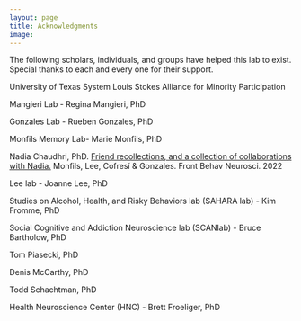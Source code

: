 ```yaml
---
layout: page
title: Acknowledgments
image: 
---
```




<p>The following scholars, individuals, and groups have helped this lab to exist. Special thanks to each and every one for their support.</p>


<a href="https://www.utep.edu/engineering/lsamp/" target="_blank" rel="noopener noreferrer" > <i class="fa fa-external-link" aria-hidden="true"></i></a>  University of Texas System Louis Stokes Alliance for Minority Participation


<a href="https://pharmacy.utexas.edu/directory/regina-mangieri" target="_blank" rel="noopener noreferrer"><i class="fa fa-external-link" aria-hidden="true"></i> </a> Mangieri Lab - Regina Mangieri, PhD 



<a href="https://pharmacy.utexas.edu/directory/rueben-gonzales" target="_blank" rel="noopener noreferrer"><i class="fa fa-external-link" aria-hidden="true"></i></a> Gonzales Lab - Rueben Gonzales, PhD 

			
<a href="https://labs.la.utexas.edu/monfils/" target="_blank" rel="noopener noreferrer"><i class="fa fa-external-link" aria-hidden="true"></i></a> Monfils Memory Lab- Marie Monfils, PhD
			
			

<a href="https://www.ncbi.nlm.nih.gov/pmc/articles/PMC9372569/" target="_blank" rel="noopener noreferrer"><i class="fa fa-external-link" aria-hidden="true"></i></a> Nadia Chaudhri, PhD. <a href="https://www.ncbi.nlm.nih.gov/pmc/articles/PMC9372569/" target="_blank" rel="noopener noreferrer">Friend recollections, and a collection of collaborations with Nadia.</a> Monfils, Lee, Cofresí & Gonzales. Front Behav Neurosci. 2022



<a href="https://labs.la.utexas.edu/lee/" target="_blank" rel="noopener noreferrer"><i class="fa fa-external-link" aria-hidden="true"></i></a> Lee lab - Joanne Lee, PhD


<a href="https://liberalarts.utexas.edu/psychology/faculty/frommek" target="_blank" rel="noopener noreferrer"><i class="fa fa-external-link" aria-hidden="true"></i>  </a>Studies on Alcohol, Health, and Risky Behaviors lab (SAHARA lab) - Kim Fromme, PhD


<a href="https://www.scanlab.page/" target="_blank" rel="noopener noreferrer"><i class="fa fa-external-link" aria-hidden="true"></i>  </a>Social Cognitive and Addiction Neuroscience lab (SCANlab) - Bruce Bartholow, PhD


<a href="https://ctri.wisc.edu/researchers/research-staff/thomas-piasecki-phd/" target="_blank" rel="noopener noreferrer"><i class="fa fa-external-link" aria-hidden="true"></i> </a> Tom Piasecki, PhD



<a href="https://psychology.missouri.edu/people/mccarthy" target="_blank" rel="noopener noreferrer"><i class="fa fa-external-link" aria-hidden="true"></i></a> Denis McCarthy, PhD


<a href="https://psychology.missouri.edu/people/schachtman" target="_blank" rel="noopener noreferrer"><i class="fa fa-external-link" aria-hidden="true"></i></a> Todd Schachtman, PhD

			
<a href="https://www.healthneurosciencecenter.com/" target="_blank" rel="noopener noreferrer"><i class="fa fa-external-link" aria-hidden="true"></i></a> Health Neuroscience Center (HNC) - Brett Froeliger, PhD

